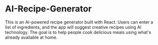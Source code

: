 # AI-Recipe-Generator
This is an AI-powered recipe generator built with React. Users can enter a list of ingredients, and the app will suggest creative recipes using AI technology. The goal is to help people cook delicious meals using what's already available at home.
